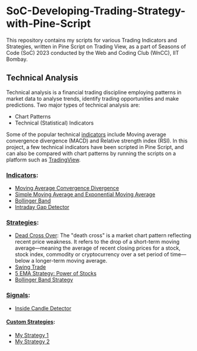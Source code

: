 # SoC-Developing-Trading-Strategy-with-Pine-Script

This repository contains my scripts for various Trading Indicators and Strategies, written in Pine Script on Trading View, as a part of Seasons of Code (SoC) 2023 conducted by the Web and Coding Club (WnCC), IIT Bombay. 

## Technical Analysis
Technical analysis is a financial trading discipline employing patterns in market data to analyse trends, identify trading opportunities and make predictions. Two major types of technical analysis are:
- Chart Patterns
- Technical (Statistical) Indicators

Some of the popular technical [indicators](./Indicators) include Moving average convergence divergence (MACD) and Relative strength index (RSI). In this project, a few technical indicators have been scripted in Pine Script, and can also be compared with chart patterns by running the scripts on a platform such as [TradingView](https://www.tradingview.com/pine/). 

### [Indicators](./Indicators):
- [Moving Average Convergence Divergence](./Indicators/MACD.pine)
- [Simple Moving Average and Exponential Moving Average](./Indicators/EMA_SMA.pine)
- [Bollinger Band](./Indicators/Bollinger_Band.pine)
- [Intraday Gap Detector](./Indicators/Intraday_Gap_Detector.pine)

### [Strategies](./Strategies):
- [Dead Cross Over](./Strategies/Dead_Cross_Over.pine): The "death cross" is a market chart pattern reflecting recent price weakness. It refers to the drop of a short-term moving average—meaning the average of recent closing prices for a stock, stock index, commodity or cryptocurrency over a set period of time—below a longer-term moving average.
- [Swing Trade](./Strategies/Swing_Trade.pine)
- [5 EMA Strategy: Power of Stocks](./Strategies/5EMA.pine)
- [Bollinger Band Strategy](./Strategies/Bollinger_Band_Strategy.pine)

### [Signals](./Signals):
- [Inside Candle Detector](./Signals/Inside_Candle_Detector.pine)

#### [Custom Strategies](./Custom_Strategies):
- [My Strategy 1](./Custom_Strategies/My_Strategy_1.pine)
- [My Strategy 2](./Custom_Strategies/My_Strategy_2.pine)
